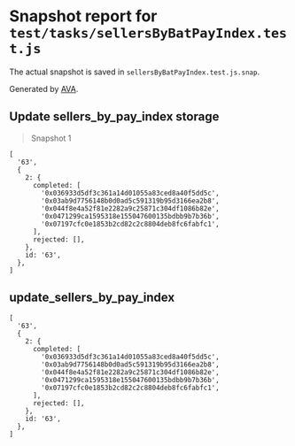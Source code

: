 # Snapshot report for `test/tasks/sellersByBatPayIndex.test.js`

The actual snapshot is saved in `sellersByBatPayIndex.test.js.snap`.

Generated by [AVA](https://ava.li).

## Update sellers_by_pay_index storage

> Snapshot 1

    [
      '63',
      {
        2: {
          completed: [
            '0x036933d5df3c361a14d01055a83ced8a40f5dd5c',
            '0x03ab9d7756148b0d0ad5c591319b95d3166ea2b8',
            '0x044f8e4a52f81e2282a9c25871c304df1086b82e',
            '0x0471299ca1595318e155047600135bdbb9b7b36b',
            '0x07197cfc0e1853b2cd82c2c8804deb8fc6fabfc1',
          ],
          rejected: [],
        },
        id: '63',
      },
    ]

## update_sellers_by_pay_index 

    [
      '63',
      {
        2: {
          completed: [
            '0x036933d5df3c361a14d01055a83ced8a40f5dd5c',
            '0x03ab9d7756148b0d0ad5c591319b95d3166ea2b8',
            '0x044f8e4a52f81e2282a9c25871c304df1086b82e',
            '0x0471299ca1595318e155047600135bdbb9b7b36b',
            '0x07197cfc0e1853b2cd82c2c8804deb8fc6fabfc1',
          ],
          rejected: [],
        },
        id: '63',
      },
    ]
